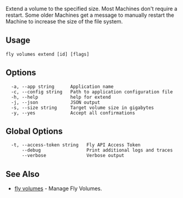 Extend a volume to the specified size. Most Machines don't require a restart. Some older Machines get a message to manually restart the Machine to increase the size of the file system.

## Usage
~~~
fly volumes extend [id] [flags]
~~~

## Options

~~~
  -a, --app string      Application name
  -c, --config string   Path to application configuration file
  -h, --help            help for extend
  -j, --json            JSON output
  -s, --size string     Target volume size in gigabytes
  -y, --yes             Accept all confirmations
~~~

## Global Options

~~~
  -t, --access-token string   Fly API Access Token
      --debug                 Print additional logs and traces
      --verbose               Verbose output
~~~

## See Also

* [fly volumes](/docs/flyctl/volumes/)	 - Manage Fly Volumes.

